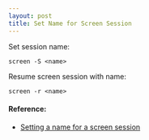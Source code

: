 ```yaml
---
layout: post
title: Set Name for Screen Session
---
```


Set session name:
```
screen -S <name>
```

Resume screen session with name:
```
screen -r <name>
```

#### Reference:
* [Setting a name for a screen session](https://unix.stackexchange.com/questions/12227/setting-a-name-for-a-screen-session/27294)